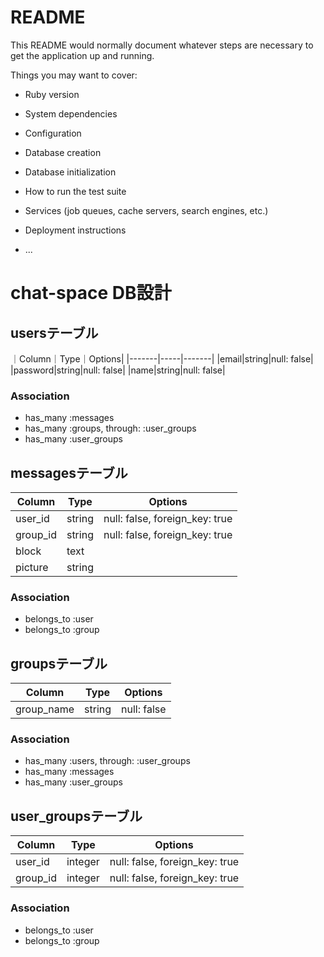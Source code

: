 # README

This README would normally document whatever steps are necessary to get the
application up and running.

Things you may want to cover:

* Ruby version

* System dependencies

* Configuration

* Database creation

* Database initialization

* How to run the test suite

* Services (job queues, cache servers, search engines, etc.)

* Deployment instructions

* ...

# chat-space DB設計
## usersテーブル
｜Column｜Type｜Options|
|-------|-----|-------|
|email|string|null: false|
|password|string|null: false|
|name|string|null: false|
### Association
- has_many :messages
- has_many :groups, through: :user_groups
- has_many :user_groups


## messagesテーブル
|Column|Type|Options|
|------|----|-------|
|user_id|string|null: false, foreign_key: true|
|group_id|string|null: false, foreign_key: true|
|block|text|
|picture|string|
### Association
- belongs_to :user
- belongs_to :group 

## groupsテーブル
|Column|Type|Options|
|------|----|-------|
|group_name|string|null: false|
### Association
- has_many :users, through: :user_groups
- has_many :messages
- has_many :user_groups


## user_groupsテーブル
|Column|Type|Options|
|------|----|-------|
|user_id|integer|null: false, foreign_key: true|
|group_id|integer|null: false, foreign_key: true|
### Association
- belongs_to :user
- belongs_to :group




